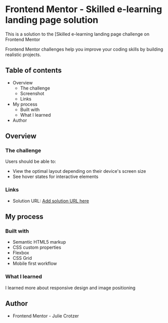 # Frontend Mentor - Skilled e-learning landing page solution

This is a solution to the [Skilled e-learning landing page challenge on Frontend Mentor

Frontend Mentor challenges help you improve your coding skills by building realistic projects.

## Table of contents

- Overview
  - The challenge
  - Screenshot
  - Links
- My process
  - Built with
  - What I learned
- Author

## Overview

### The challenge

Users should be able to:

- View the optimal layout depending on their device's screen size
- See hover states for interactive elements


### Links

- Solution URL: [Add solution URL here](https://github.com/JCrotzer/frontend-skilled-elearning.git)

## My process

### Built with

- Semantic HTML5 markup
- CSS custom properties
- Flexbox
- CSS Grid
- Mobile first workflow

### What I learned

I learned more about responsive design and image positioning

## Author

- Frontend Mentor - Julie Crotzer
